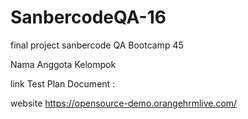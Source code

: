# SanbercodeQA-16
final project sanbercode QA Bootcamp 45

Nama Anggota Kelompok


link Test Plan Document :


website https://opensource-demo.orangehrmlive.com/ 
